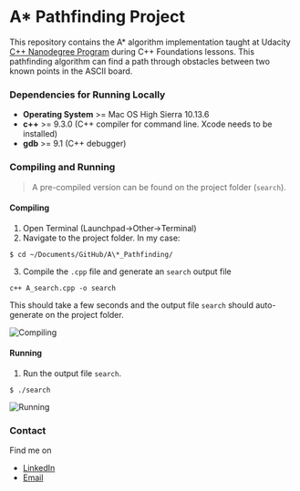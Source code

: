 # A* Pathfinding Project
This repository contains the A* algorithm implementation taught at Udacity [C++ Nanodegree Program](https://www.udacity.com/course/c-plus-plus-nanodegree--nd213) during C++ Foundations lessons. This pathfinding algorithm can find a path through obstacles between two known points in the ASCII board.

### Dependencies for Running Locally
- **Operating System** >= Mac OS High Sierra 10.13.6
- **c++** >= 9.3.0 (C++ compiler for command line. Xcode needs to be installed)
- **gdb** >= 9.1 (C++ debugger)

### Compiling and Running
>A pre-compiled version can be found on the project folder (`search`).
#### Compiling
1. Open Terminal (Launchpad->Other->Terminal)
2. Navigate to the project folder. In my case:
```
$ cd ~/Documents/GitHub/A\*_Pathfinding/
```
3. Compile the `.cpp` file and generate an `search` output file
```
c++ A_search.cpp -o search
```

This should take a few seconds and the output file `search` should auto-generate on the project folder.

![Compiling](https://imgur.com/0YdCeBB)

#### Running
1. Run the output file `search`.
```
$ ./search
```
![Running](https://imgur.com/fxL8214)

### Contact
Find me on
* [LinkedIn](https://www.linkedin.com/in/michelle-husbands-correa/)
* [Email](mailto:mrhc93@gmail.com)
